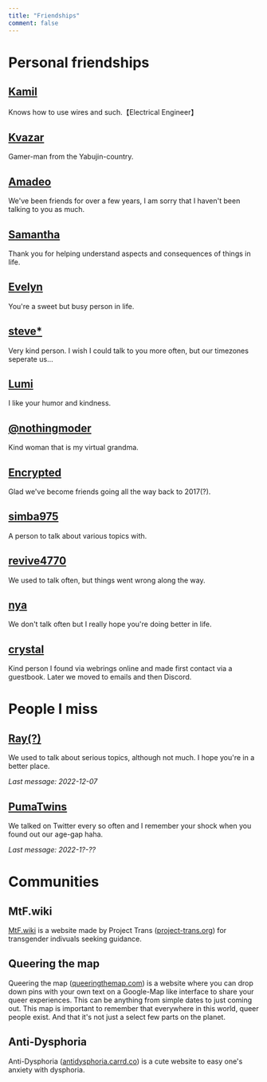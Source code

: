```yaml
---
title: "Friendships"
comment: false
---
```


# Personal friendships

## [Kamil](https://placek.xyz/)

Knows how to use wires and such.【Electrical Engineer】

## [Kvazar](https://twitter.com/KvazarOverture)

Gamer-man from the Yabujin-country.

## [Amadeo](#NONE)

We've been friends for over a few years, I am sorry that I haven't been talking to you as much.

## [Samantha](https://steamcommunity.com/profiles/76561198073879698/)

Thank you for helping understand aspects and consequences of things in life.

## [Evelyn](https://twitter.com/evelynatorpriv)

You're a sweet but busy person in life.

## [steve*](https://twitter.com/TYPGHx9Or7vm8Ie)

Very kind person. I wish I could talk to you more often, but our timezones seperate us...

## [Lumi](https://twitter.com/IumieI)

I like your humor and kindness.

## [@nothingmoder](https://linktr.ee/nothingmoder)

Kind woman that is my virtual grandma.

## [Encrypted](#NONE)

Glad we've become friends going all the way back to 2017(?).

## [simba975](https://www.youtube.com/channel/UCan18hBBZFyxGDtpsIYy0XQ)

A person to talk about various topics with.

## [revive4770](https://twitter.com/revive4770)

We used to talk often, but things went wrong along the way.

## [nya](https://twitter.com/nya_meoww)

We don't talk often but I really hope you're doing better in life.

## [crystal](https://crystal.lgbt.sh)

Kind person I found via webrings online and made first contact via a guestbook. Later we moved to emails and then Discord.

# People I miss

## [Ray(?)](https://twitter.com/@remivent)

We used to talk about serious topics, although not much. I hope you're in a better place.

*Last message: 2022-12-07*

## [PumaTwins](https://reddit.com/u/pumatwins)

We talked on Twitter every so often and I remember your shock when you found out our age-gap haha.

*Last message: 2022-1?-??*

# Communities

## MtF.wiki

[MtF.wiki](https://mtf.wiki/en) is a website made by Project Trans ([project-trans.org](https://project-trans.org/)) for transgender indivuals seeking guidance.

## Queering the map

Queering the map ([queeringthemap.com](https://www.queeringthemap.com/)) is a website where you can drop down pins with your own text on a Google-Map like interface to share your queer experiences. This can be anything from simple dates to just coming out.
This map is important to remember that everywhere in this world, queer people exist. And that it's not just a select few parts on the planet.

## Anti-Dysphoria

Anti-Dysphoria ([antidysphoria.carrd.co](https://antidysphoria.carrd.co/)) is a cute website to easy one's anxiety with dysphoria.



<!-- ### mtf.community
https://transmediawatch.org/ example url
MtF Community NPO / / // / / // // // / /

-->